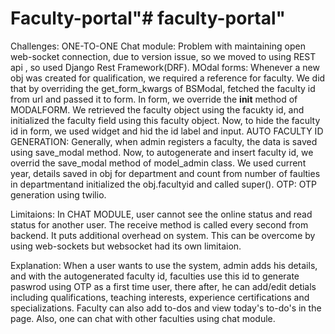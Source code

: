# Faculty-portal"# faculty-portal" 
Challenges:
ONE-TO-ONE Chat module:
Problem with maintaining open web-socket connection, due to version issue, so we moved to using REST api , so used Django Rest Framework(DRF).
MOdal forms:
Whenever a new obj was created for qualification, we required a reference for faculty. We did that by overriding the get_form_kwargs of BSModal, fetched the  faculty id from url and passed it to form. In form, we override the __init__ method of MODALFORM. We retrieved the faculty object using the facukty id, and initialized the faculty field using this faculty object. Now, to hide the faculty id in form, we used widget and hid the id label and input.
AUTO FACULTY ID GENERATION:
Generally, when admin registers a faculty, the data is saved using save_modal method. Now, to autogenerate and insert faculty id, we overrid the save_modal method of model_admin class. We used current year, details saved in obj for department and count from number of faulties in departmentand initialized the obj.facultyid and called super().
OTP:
OTP generation using twilio.

Limitaions:
In CHAT MODULE, user cannot see the online status and read status for another user.
The receive method is called every second from backend. It puts additional overhead on system. This can be overcome by using web-sockets but websocket had its own limitaion.

Explanation:
When a user wants to use the system, admin adds his details, and with the autogenerated faculty id, faculties use this id to generate paswrod using OTP as a first time user, there after, he can add/edit detials including qualifications, teaching interests, experience certifications and specializations. Faculty can also add to-dos and view today's to-do's in the page. Also, one can chat with other faculties using chat module.
